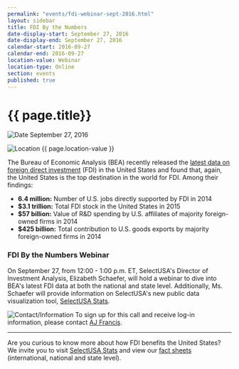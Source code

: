 ```yaml
---
permalink: "events/fdi-webinar-sept-2016.html"
layout: sidebar
title: FDI By the Numbers
date-display-start: September 27, 2016
date-display-end: September 27, 2016
calendar-start: 2016-09-27
calendar-end: 2016-09-27
location-value: Webinar
location-type: Online
section: events
published: true
---
```


# {{ page.title}}

![Date](https://google.github.io/material-design-icons/action/svg/design/ic_event_24px.svg "Date") September 27, 2016

![Location](http://google.github.io/material-design-icons/social/svg/design/ic_location_city_24px.svg "Location") {{ page.location-value }}

The Bureau of Economic Analysis (BEA) recently released the [latest data on foreign direct investment](https://blog.trade.gov/2016/08/11/2015-a-banner-year-for-fdiintheusa/) (FDI) in the United States and found that, again, the United States is the top destination in the world for FDI. Among their findings:

* **6.4 million:** Number of U.S. jobs directly supported by FDI in 2014
* **$3.1 trillion:** Total FDI stock in the United States in 2015
* **$57 billion:** Value of R&D spending by U.S. affiliates of majority foreign-owned firms in 2014
* **$425 billion:** Total contribution to U.S. goods exports by majority foreign-owned firms in 2014

### FDI By the Numbers Webinar 

On September 27, from 12:00 - 1:00 p.m. ET, SelectUSA's Director of Investment Analysis, Elizabeth Schaefer, will hold a webinar to dive into BEA's latest FDI data at both the national and state level. Additionally, Ms. Schaefer will provide information on SelectUSA's new public data visualization tool, [SelectUSA Stats](https://www.selectusa.gov/data).

![Contact/Information](http://google.github.io/material-design-icons/action/svg/design/ic_speaker_notes_24px.svg "Contact/Information") To sign up for this call and receive log-in information, please contact [AJ Francis](mailto:aj.francis@trade.gov).

---

Are you curious to know more about how FDI benefits the United States? We invite you to visit [SelectUSA Stats](https://www.selectusa.gov/data) and view our [fact sheets](https://www.selectusa.gov/FDI-global-market) (international, national and state level).
